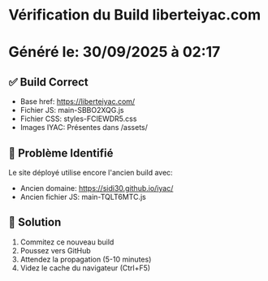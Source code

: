 # Vérification du Build liberteiyac.com
# Généré le: 30/09/2025 à 02:17

## ✅ Build Correct
- Base href: https://liberteiyac.com/
- Fichier JS: main-SBBO2XQG.js
- Fichier CSS: styles-FCIEWDR5.css
- Images IYAC: Présentes dans /assets/

## 🚨 Problème Identifié
Le site déployé utilise encore l'ancien build avec:
- Ancien domaine: https://sidi30.github.io/iyac/
- Ancien fichier JS: main-TQLT6MTC.js

## 🔧 Solution
1. Commitez ce nouveau build
2. Poussez vers GitHub
3. Attendez la propagation (5-10 minutes)
4. Videz le cache du navigateur (Ctrl+F5)
